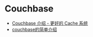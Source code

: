 # Couchbase

- [Couchbase 介绍 - 更好的 Cache 系统](https://segmentfault.com/a/1190000002907171)
- [couchbase的简单介绍](http://www.cnblogs.com/kuiyu/p/5449572.html)
